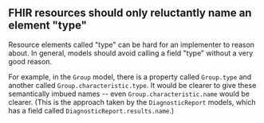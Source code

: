 ## FHIR resources should only reluctantly name an element "type"

Resource elements called "type" can be hard for an implementer to reason about.
In general, models should avoid calling a field "type" without a very good reason.

For example, in the `Group` model, there is a property called `Group.type` and another called
`Group.characteristic.type`. It would be clearer to give these semantically
imbued names -- even `Group.characteristic.name` would be clearer.  (This is
the approach taken by the `DiagnosticReport` models, which has a field called
`DiagnosticReport.results.name`.)

